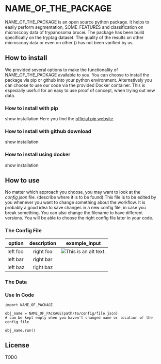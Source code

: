 # NAME_OF_THE_PACKAGE

NAME_OF_THE_PACKAGE is an open source python package. It helps to easily perform segmentation, SOME_FEATURES and classification on microscopy data of trypanosoma brucei. The package has been build specifically on the tryptag dataset. The quality of the results on other microscopy data or even on other () has not been varified by us.

## How to install
We provided several options to make the functionality of NAME_OF_THE_PACKAGE available to you. You can choose to install the package via pip or github into your python environment. Alternatively you can choose to use our code via the provided Docker container. This is especially usefull for an easy to use proof of concept, when trying out new data.

### How to install with pip
show installation
Here you find the [official pip website](TODO).

### How to install with github download
show installation

### How to install using docker
show installation

## How to use
No matter which approach you choose, you may want to look at the *config.json* file. (describe where it is to be found) This file is to be edited by you whenever you want to change something about the workflow. It is probably a good idea to save changes in a new config file, in case you break something. You can also change the filename to have different versions. You will be able to choose the right config file later in your code.

### The Config File

| option        | description   | example_input |
| ------------- |:-------------:|---------------|
| left foo      | right foo     |![This is an alt text.](/image/sample.webp "This is a sample image.")|
| left bar      | right bar     ||
| left baz      | right baz     ||

### The Data

### Use In Code


```
import NAME_OF_PACKAGE

obj_name = NAME_OF_PACKAGE(path/to/config/file.json)
# can be kept empty when you haven't changed name or location of the config file

obj_name.run()

```


## License

TODO